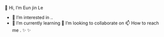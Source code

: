  👋 Hi, I’m Eun jin Le
- 👀 I’m interested in ..
- 🌱 I’m currently learning
💞️ I’m looking to collaborate on 
 📫 How to reach me
.
 ✨  ✨
